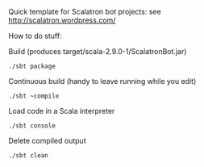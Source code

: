 Quick template for Scalatron bot projects: see http://scalatron.wordpress.com/

How to do stuff:

Build (produces target/scala-2.9.0-1/ScalatronBot.jar)

    ./sbt package 

Continuous build (handy to leave running while you edit)

    ./sbt ~compile

Load code in a Scala interpreter

    ./sbt console

Delete compiled output

    ./sbt clean
